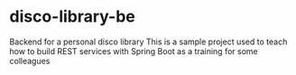 # disco-library-be
Backend for a personal disco library
This is a sample project used to teach how to build REST services with Spring Boot as a training for some colleagues
